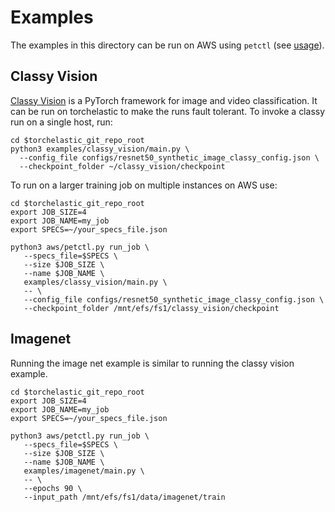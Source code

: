 # Examples

The examples in this directory can be run on AWS using `petctl` (see 
[usage](../aws/README.md)).

## Classy Vision

[Classy Vision](https://classyvision.ai) is a PyTorch framework for image and video classification. It
can be run on torchelastic to make the runs fault tolerant. To invoke a classy
run on a single host, run:

```
cd $torchelastic_git_repo_root
python3 examples/classy_vision/main.py \
  --config_file configs/resnet50_synthetic_image_classy_config.json \
  --checkpoint_folder ~/classy_vision/checkpoint
```

To run on a larger training job on multiple instances on AWS use:

```
cd $torchelastic_git_repo_root
export JOB_SIZE=4
export JOB_NAME=my_job
export SPECS=~/your_specs_file.json

python3 aws/petctl.py run_job \
   --specs_file=$SPECS \
   --size $JOB_SIZE \
   --name $JOB_NAME \
   examples/classy_vision/main.py \
   -- \
   --config_file configs/resnet50_synthetic_image_classy_config.json \
   --checkpoint_folder /mnt/efs/fs1/classy_vision/checkpoint
```

## Imagenet

Running the image net example is similar to running the classy vision example.

```
cd $torchelastic_git_repo_root
export JOB_SIZE=4
export JOB_NAME=my_job
export SPECS=~/your_specs_file.json

python3 aws/petctl.py run_job \
   --specs_file=$SPECS \
   --size $JOB_SIZE \
   --name $JOB_NAME \
   examples/imagenet/main.py \
   -- \
   --epochs 90 \
   --input_path /mnt/efs/fs1/data/imagenet/train
```